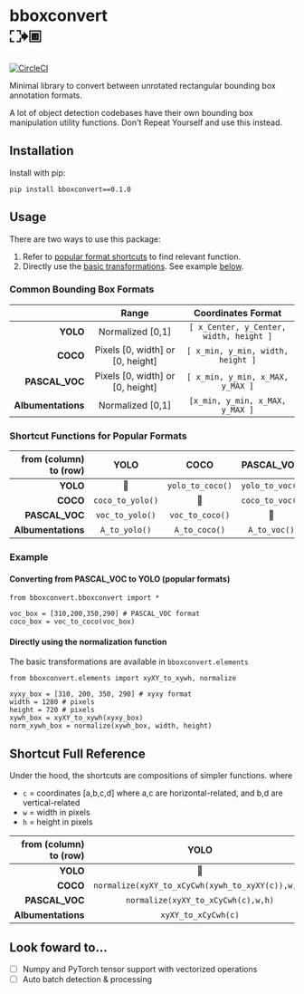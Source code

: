 # bboxconvert <br /> ⛶🠺🞖

[![CircleCI](https://circleci.com/gh/tensorturtle/bboxconvert.svg?style=shield)](https://app.circleci.com/pipelines/github/tensorturtle/bboxconvert)

Minimal library to convert between unrotated rectangular bounding box annotation formats.

A lot of object detection codebases have their own bounding box manipulation utility functions. Don't Repeat Yourself and use this instead.

## Installation

Install with pip:
```
pip install bboxconvert==0.1.0
```

## Usage

There are two ways to use this package:
1. Refer to [popular format shortcuts](#shortcut-functions-for-popular-formats) to find relevant function.
2. Directly use the [basic transformations](bboxconvert/elements.py). See example [below](#directly-using-the-normalization-function).

### Common Bounding Box Formats

|                	|               Range              	|           Coordinates Format          	|
|--------------:	|:--------------------------------:	|:-------------------------------------:	|
|      **YOLO**      	|         Normalized [0,1]         	| `[ x_Center, y_Center, width, height ]` 	|
|      **COCO**      	| Pixels [0, width] or [0, height] 	|    `[ x_min, y_min, width, height ]`    	|
|   **PASCAL_VOC**   	| Pixels [0, width] or [0, height] 	|     `[ x_min, y_min, x_MAX, y_MAX ]`    	|
| **Albumentations** 	|         Normalized [0,1]         	|     `[x_min, y_min, x_MAX, y_MAX ]`    	|

### Shortcut Functions for Popular Formats

| from (column) to (row) 	| YOLO           	| COCO           	| PASCAL_VOC    	| Albumentations 	|
|------------------------:|:---------------:|:---------------:|:--------------: |:---------------:|
| **YOLO**                  	| 🌸              	| `yolo_to_coco()` 	| `yolo_to_voc()` 	| `yolo_to_A()`      	|
| **COCO**                   	| `coco_to_yolo()` 	| 🌸              	| `coco_to_voc()` 	| `coco_to_A()`      	|
| **PASCAL_VOC**            	| `voc_to_yolo()`  	| `voc_to_coco()`  	| 🌸             	| `voc_to_A()`     	|
| **Albumentations**         	| `A_to_yolo()`    	| `A_to_coco()`    	| `A_to_voc()`    	| 🌸              	|

### Example

#### Converting from PASCAL_VOC to YOLO (popular formats)
```python3
from bboxconvert.bboxconvert import *

voc_box = [310,200,350,290] # PASCAL_VOC format
coco_box = voc_to_coco(voc_box) 
```

#### Directly using the normalization function

The basic transformations are available in `bboxconvert.elements`

```python3
from bboxconvert.elements import xyXY_to_xywh, normalize

xyxy_box = [310, 200, 350, 290] # xyxy format
width = 1280 # pixels
height = 720 # pixels
xywh_box = xyXY_to_xywh(xyxy_box)
norm_xywh_box = normalize(xywh_box, width, height)
```


## Shortcut Full Reference

Under the hood, the shortcuts are compositions of simpler functions.
where 
+ `c` = coordinates [a,b,c,d] where a,c are horizontal-related, and b,d are vertical-related
+ `w` = width in pixels
+ `h` = height in pixels

| from (column) to (row) 	|                       YOLO                       	|                        COCO                       	|              PASCAL_VOC              	|          Albumentations          	|
|----------------------:	|:------------------------------------------------:	|:-------------------------------------------------:	|:------------------------------------:	|:--------------------------------:	|
|               **YOLO** 	| 🌸                                                	| `denormalize(xyXY_to_xywh(xCyCwh_to_xyXY(c)),w,h)` 	| `denormalize(xCyCwh_to_xyXY(c),w,h)` 	| `xCyCwh_to_xyXY(c)`              	|
|               **COCO** 	| `normalize(xyXY_to_xCyCwh(xywh_to_xyXY(c)),w,h)` 	| 🌸                                                 	| `xywh_to_xyXY(c)`                    	| `normalize(xywh_to_xyXY(c),w,h)` 	|
|         **PASCAL_VOC** 	| `normalize(xyXY_to_xCyCwh(c),w,h)`               	| `xyXY_to_xywh(c)`                                 	| 🌸                                    	| `normalize(c,w,h)`               	|
|     **Albumentations** 	| `xyXY_to_xCyCwh(c)`                              	| `denormalize(xyXY_to_xywh(c),w,h)`                	| `denormalize(c,w,h)`                 	| 🌸                                	|

## Look foward to...

- [ ] Numpy and PyTorch tensor support with vectorized operations
- [ ] Auto batch detection & processing
